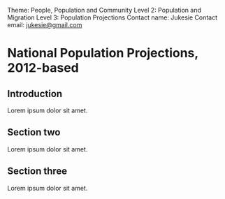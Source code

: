 Theme: People, Population and Community
Level 2: Population and Migration
Level 3: Population Projections
Contact name: Jukesie
Contact email: jukesie@gmail.com

# National Population Projections, 2012-based

## Introduction

Lorem ipsum dolor sit amet.

## Section two

Lorem ipsum dolor sit amet.

## Section three

Lorem ipsum dolor sit amet.